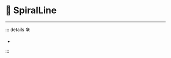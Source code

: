 # 🔻 <via>SpiralLine</via>

---

<!-- =================================================== -->
<!-- =================================================== -->
<!-- =================================================== -->
<!-- =================================================== -->
<!-- =================================================== -->
::: details 🛠

-

:::
